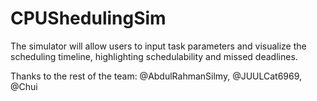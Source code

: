 # CPUShedulingSim
The simulator will allow users to input task parameters and visualize the scheduling timeline, highlighting schedulability and missed deadlines.

Thanks to the rest of the team: @AbdulRahmanSilmy, @JUULCat6969, @Chui
